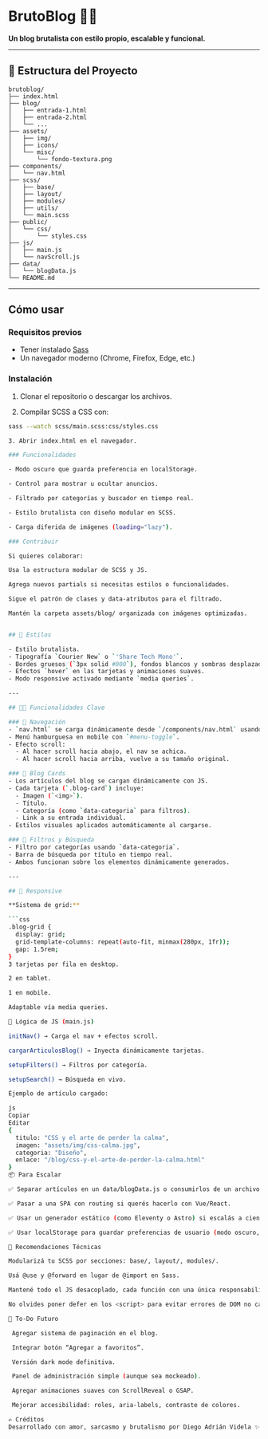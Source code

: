 # BrutoBlog 🧠✊  
**Un blog brutalista con estilo propio, escalable y funcional.**  

---

## 🧱 Estructura del Proyecto
```
brutoblog/
├── index.html
├── blog/
│   ├── entrada-1.html
│   ├── entrada-2.html
│   └── ...
├── assets/
│   ├── img/
│   ├── icons/
│   └── misc/
│       └── fondo-textura.png
├── components/
│   └── nav.html
├── scss/
│   ├── base/
│   ├── layout/
│   ├── modules/
│   ├── utils/
│   └── main.scss
├── public/
│   └── css/
│       └── styles.css
├── js/
│   ├── main.js
│   └── navScroll.js
├── data/
│   └── blogData.js
└── README.md
```


---

## Cómo usar

### Requisitos previos

- Tener instalado [Sass](https://sass-lang.com/install)
- Un navegador moderno (Chrome, Firefox, Edge, etc.)

### Instalación

1. Clonar el repositorio o descargar los archivos.

2. Compilar SCSS a CSS con:

```bash
sass --watch scss/main.scss:css/styles.css

3. Abrir index.html en el navegador.

### Funcionalidades

- Modo oscuro que guarda preferencia en localStorage.

- Control para mostrar u ocultar anuncios.

- Filtrado por categorías y buscador en tiempo real.

- Estilo brutalista con diseño modular en SCSS.

- Carga diferida de imágenes (loading="lazy").

### Contribuir

Si quieres colaborar:

Usa la estructura modular de SCSS y JS.

Agrega nuevos partials si necesitas estilos o funcionalidades.

Sigue el patrón de clases y data-atributos para el filtrado.

Mantén la carpeta assets/blog/ organizada con imágenes optimizadas.


## 🎨 Estilos

- Estilo brutalista.
- Tipografía `Courier New` o `'Share Tech Mono'`.
- Bordes gruesos (`3px solid #000`), fondos blancos y sombras desplazadas.
- Efectos `hover` en las tarjetas y animaciones suaves.
- Modo responsive activado mediante `media queries`.

---

## 🧑‍💻 Funcionalidades Clave

### 🧭 Navegación
- `nav.html` se carga dinámicamente desde `/components/nav.html` usando `fetch()`.
- Menú hamburguesa en mobile con `#menu-toggle`.
- Efecto scroll:
  - Al hacer scroll hacia abajo, el nav se achica.
  - Al hacer scroll hacia arriba, vuelve a su tamaño original.

### 📰 Blog Cards
- Los artículos del blog se cargan dinámicamente con JS.
- Cada tarjeta (`.blog-card`) incluye:
  - Imagen (`<img>`).
  - Título.
  - Categoría (como `data-categoria` para filtros).
  - Link a su entrada individual.
- Estilos visuales aplicados automáticamente al cargarse.

### 🔎 Filtros y Búsqueda
- Filtro por categorías usando `data-categoria`.
- Barra de búsqueda por título en tiempo real.
- Ambos funcionan sobre los elementos dinámicamente generados.

---

## 📱 Responsive

**Sistema de grid:**

```css
.blog-grid {
  display: grid;
  grid-template-columns: repeat(auto-fit, minmax(280px, 1fr));
  gap: 1.5rem;
}
3 tarjetas por fila en desktop.

2 en tablet.

1 en mobile.

Adaptable vía media queries.

🧠 Lógica de JS (main.js)

initNav() → Carga el nav + efectos scroll.

cargarArticulosBlog() → Inyecta dinámicamente tarjetas.

setupFilters() → Filtros por categoría.

setupSearch() → Búsqueda en vivo.

Ejemplo de artículo cargado:

js
Copiar
Editar
{
  titulo: "CSS y el arte de perder la calma",
  imagen: "assets/img/css-calma.jpg",
  categoria: "Diseño",
  enlace: "/blog/css-y-el-arte-de-perder-la-calma.html"
}
📦 Para Escalar

✅ Separar artículos en un data/blogData.js o consumirlos de un archivo .json para facilitar el mantenimiento.

✅ Pasar a una SPA con routing si querés hacerlo con Vue/React.

✅ Usar un generador estático (como Eleventy o Astro) si escalás a cientos de entradas.

✅ Usar localStorage para guardar preferencias de usuario (modo oscuro, filtros, etc).

🧪 Recomendaciones Técnicas

Modularizá tu SCSS por secciones: base/, layout/, modules/.

Usá @use y @forward en lugar de @import en Sass.

Mantené todo el JS desacoplado, cada función con una única responsabilidad.

No olvides poner defer en los <script> para evitar errores de DOM no cargado.

🚀 To-Do Futuro

 Agregar sistema de paginación en el blog.

 Integrar botón “Agregar a favoritos”.

 Versión dark mode definitiva.

 Panel de administración simple (aunque sea mockeado).

 Agregar animaciones suaves con ScrollReveal o GSAP.

 Mejorar accesibilidad: roles, aria-labels, contraste de colores.

✍️ Créditos
Desarrollado con amor, sarcasmo y brutalismo por Diego Adrián Videla ✨
